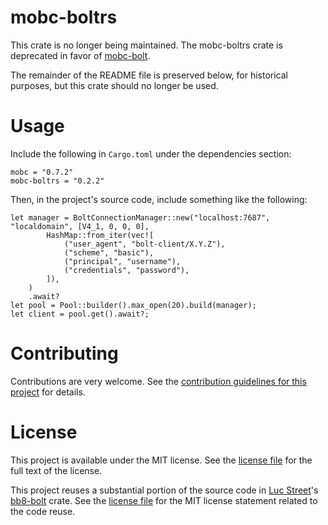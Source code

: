 # mobc-boltrs

This crate is no longer being maintained.  The mobc-boltrs crate is deprecated in favor of [mobc-bolt](https://crates.io/crates/mobc-bolt).

The remainder of the README file is preserved below, for historical purposes, but this crate should no longer be used.

# Usage

Include the following in `Cargo.toml` under the dependencies section:

```
mobc = "0.7.2"
mobc-boltrs = "0.2.2"
```

Then, in the project's source code, include something like the following:

```
let manager = BoltConnectionManager::new("localhost:7687", "localdomain", [V4_1, 0, 0, 0],
        HashMap::from_iter(vec![
            ("user_agent", "bolt-client/X.Y.Z"),
            ("scheme", "basic"),
            ("principal", "username"),
            ("credentials", "password"),
        ]),
    )
    .await?
let pool = Pool::builder().max_open(20).build(manager);
let client = pool.get().await?;
```

# Contributing

Contributions are very welcome. See the [contribution guidelines for this project](./CONTRIBUTING.md) for details.

# License

This project is available under the MIT license. See the [license file](./LICENSE.md) for the full text of the license.

This project reuses a substantial portion of the source code in [Luc Street](https://github.com/lucis-fluxum)'s [bb8-bolt](https://github.com/lucis-fluxum/bolt-rs/tree/master/bb8-bolt) crate. See the [license file](./LICENSE.md) for the MIT license statement related to the code reuse.
